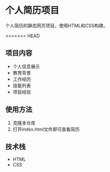 # 个人简历项目

个人简历的静态网页项目，使用HTML和CSS构建。

<<<<<<< HEAD
## 项目内容
- 个人信息展示
- 教育背景
- 工作经历
- 技能列表
- 项目经验

## 使用方法
1. 克隆本仓库
2. 打开index.html文件即可查看简历

## 技术栈
- HTML
- CSS